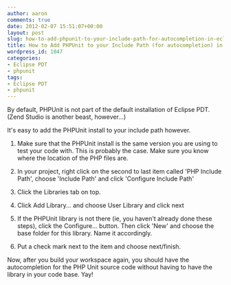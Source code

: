 ```yaml
---
author: aaron
comments: true
date: 2012-02-07 15:51:07+00:00
layout: post
slug: how-to-add-phpunit-to-your-include-path-for-autocompletion-in-eclipse-pdt
title: How to Add PHPUnit to your Include Path (for autocompletion) in Eclipse PDT
wordpress_id: 1047
categories:
- Eclipse PDT
- phpunit
tags:
- Eclipse PDT
- phpunit
---
```


By default, PHPUnit is not part of the default installation of Eclipse PDT.  (Zend Studio is another beast, however...)

It's easy to add the PHPUnit install to your include path however. 





  1. Make sure that the PHPUnit install is the same version you are using to test your code with.  This is probably the case.  Make sure you know where the location of the PHP files are.


  2. In your project, right click on the second to last item called 'PHP Include Path', choose 'Include Path' and click 'Configure Include Path'


  3. Click the Libraries tab on top.


  4. Click Add Library... and choose User Library and click next


  5. If the PHPUnit library is not there (ie, you haven't already done these steps), click the Configure... button. Then click 'New' and choose the base folder for this library. Name it accordingly.


  6. Put a check mark next to the item and choose next/finish.



Now, after you build your workspace again, you should have the autocompletion for the PHP Unit source code without having to have the library in your code base.  Yay!

